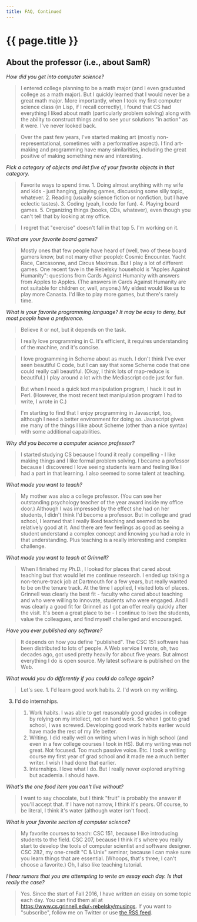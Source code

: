 ```yaml
---
title: FAQ, Continued
---
```

# {{ page.title }}

About the professor (i.e., about SamR)
--------------------------------------

_How did you get into computer science?_

> I entered college planning to be a math major (and I even graduated
college as a math major).  But I quickly learned that I would never be
a great math major.  More importantly, when I took my first computer
science class (in Lisp, if I recall correctly), I found that CS had
everything I liked about math (particularly problem solving) along with
the ability to construct things and to see your solutions "in action"
as it were.  I've never looked back.

> Over the past few years, I've started making art (mostly 
non-representational, sometimes with a performative aspect).  I find
art-making and programming have many similarities, including the great
positive of making something new and interesting.

_Pick a category of objects and list five of your favorite objects in 
that category._

> Favorite ways to spend time.  1. Doing almost anything with my
wife and kids - just hanging, playing games, discussing some silly
topic, whatever.  2. Reading (usually science fiction or nonfiction,
but I have eclectic tastes).  3. Coding (yeah, I code for fun).  4.
Playing board games.  5.  Organizing things (books, CDs, whatever),
even though you can't tell that by looking at my office.

> I regret that "exercise" doesn't fall in that top 5.  I'm working on it.

_What are your favorite board games?_

> Mostly ones that few people have heard of (well, two of these board
gamers know, but not many other people): Cosmic Encounter. Yacht Race,
Carcasonne, and Circus Maximus.  But I play a lot of different games.
One recent fave in the Rebelsky household is "Apples Against Humanity":
questions from Cards Against Humanity with answers from Apples to Apples.
(The answers in Cards Against Humanity are not suitable for children or,
well, anyone.)  My eldest would like us to play more Canasta.  I'd like
to play more games, but there's rarely time.

_What is your favorite programming language? It may be easy to deny, but most people have a preference._

> Believe it or not, but it depends on the task.

> I really love programming in C.  It's efficient, it requires understanding of the machine, and it's concise.

> I love programming in Scheme about as much.  I don't think I've ever seen beautiful C code, but I can say that some Scheme code that one could really call beautiful.  (Okay, I think lots of map-reduce is beautiful.)  I play around a lot with the Mediascript code just for fun.

> But when I need a quick text manipulation program, I hack it out in Perl.
(However, the most recent text manipulation program I had to write, I wrote
in C.)

> I'm starting to find that I enjoy programming in Javascript, too, although
I need a better environment for doing so.  Javascript gives me many of the
things I like about Scheme (other than a nice syntax) with some additional
capabilities.

_Why did you become a computer science professor?_

> I started studying CS because I found it really compelling - I like 
making things and I like formal problem solving.  I became a professor
because I discovered I love seeing students learn and feeling like I
had a part in that learning.  I also seemed to some talent at teaching.

_What made you want to teach?_

> My mother was also a college professor.  (You can see her outstanding
psychology teacher of the year award inside my office door.)  Although
I was impressed by the effect she had on her students, I didn't think
I'd become a professor.  But in college and grad school, I learned that
I really liked teaching and seemed to be relatively good at it.  And
there are few feelings as good as seeing a student understand a complex
concept and knowing you had a role in that understanding.  Plus teaching
is a really interesting and complex challenge.

_What made you want to teach at Grinnell?_

> When I finished my Ph.D., I looked for places that cared about
teaching but that would let me continue research.  I ended up taking a
non-tenure-track job at Dartmouth for a few years, but really wanted to
be on the tenure track.  At the time I applied, I visited lots of places.
Grinnell was clearly the best fit - faculty who cared about teaching
and who were willing to innovate, students who were engaged.  And I
was clearly a good fit for Grinnell as I got an offer really quickly
after the visit.  It's been a great place to be - I continue to love the
students, value the colleagues, and find myself challenged and encouraged.

_Have you ever published any software?_

> It depends on how you define "published".  The CSC 151 software has been
distributed to lots of people.  A Web service I wrote, oh, two decades
ago, got used pretty heavily for about five years.  But almost everything
I do is open source.  My latest software is published on the Web.

_What would you do differently if you could do college again?_

> Let's see.  1. I'd learn good work habits.  2. I'd work on my writing.
3. I'd do internships.
> 1.  Work habits.  I was able to get reasonably good grades in college
by relying on my intellect, not on hard work.  So when I got to grad
school, I was screwed.  Developing good work habits earlier would have
made the rest of my life better.
> 2. Writing.  I did really well on writing when I was in high school
(and even in a few college courses I took in HS).  But my writing was
not great.  Not focused.  Too much passive voice.  Etc.  I took a writing
course my first year of grad school and it made me a much better writer.
I wish I had done that earlier.
> 3. Internships.  I love what I do.  But I really never explored anything
but academia.  I should have.

_What's the one food item you can't live without?_

> I want to say chocolate, but I think "fruit" is probably the answer if
you'll accept that.  If I have not narrow, I think it's pears.  Of course,
to be literal, I think it's water (although water isn't food).

_What is your favorite section of computer science?_

> My favorite courses to teach: CSC 151, because I like introducing
students to the field. CSC 207, because I think it's where you
really start to develop the tools of computer scientist and software
designer.  CSC 282, my one-credit "C & Unix" seminar, because I can
make sure you learn things that are essential. (Whoops, that's
three; I can't choose a favorite.)  Oh, I also like teaching tutorial.

_I hear rumors that you are attempting to write an essay each day. 
Is that really the case?_

> Yes.  Since the start of Fall 2016, I have written an essay on some
topic each day.  You can find them all at
<https://www.cs.grinnell.edu/~rebelsky/musings>.  If you want to "subscribe",
follow me on Twitter or use [the RSS feed](https://www.cs.grinnell.edu/~rebelsky/musings/rss).

